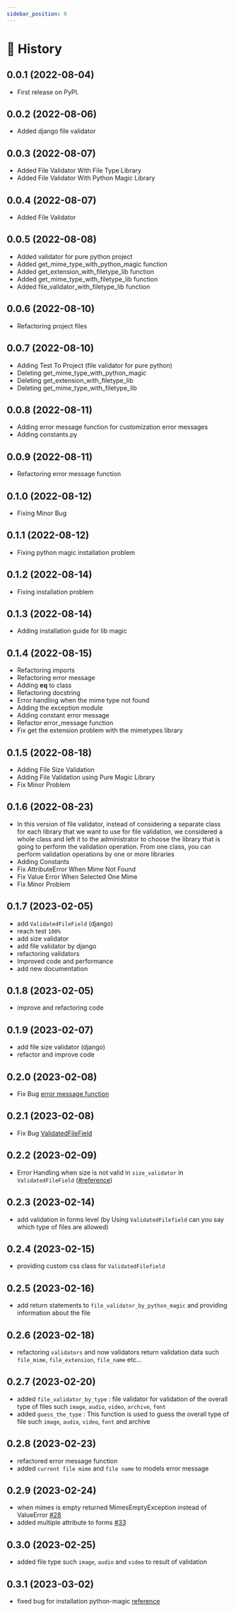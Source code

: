 ```yaml
---
sidebar_position: 8
---
```


# 📄 History


## 0.0.1 (2022-08-04)

* First release on PyPI.

## 0.0.2 (2022-08-06)

* Added django file validator

## 0.0.3 (2022-08-07)

* Added File Validator With File Type Library
* Added File Validator With Python Magic Library

## 0.0.4 (2022-08-07)

* Added File Validator

## 0.0.5 (2022-08-08)

* Added validator for pure python project
* Added get_mime_type_with_python_magic function
* Added get_extension_with_filetype_lib function
* Added get_mime_type_with_filetype_lib function
* Added file_validator_with_filetype_lib function

## 0.0.6 (2022-08-10)

* Refactoring project files

## 0.0.7 (2022-08-10)

* Adding Test To Project (file validator for pure python)
* Deleting get_mime_type_with_python_magic
* Deleting get_extension_with_filetype_lib
* Deleting get_mime_type_with_filetype_lib

## 0.0.8 (2022-08-11)

* Adding error message function for customization error messages
* Adding constants.py

## 0.0.9 (2022-08-11)

* Refactoring error message function

## 0.1.0 (2022-08-12)

* Fixing Minor Bug

## 0.1.1 (2022-08-12)

* Fixing python magic installation problem

## 0.1.2 (2022-08-14)

* Fixing installation problem

## 0.1.3 (2022-08-14)

* Adding installation guide for lib magic

## 0.1.4 (2022-08-15)

* Refactoring imports
* Refactoring error message
* Adding __eq__ to class
* Refactoring docstring
* Error handling when the mime type not found
* Adding the exception module
* Adding constant error message
* Refactor error_message function
* Fix get the extension problem with the mimetypes library

## 0.1.5 (2022-08-18)

* Adding File Size Validation
* Adding File Validation using Pure Magic Library
* Fix Minor Problem

## 0.1.6 (2022-08-23)

* In this version of file validator, instead of considering a separate class for each library that we want to use for file validation, we considered a whole class and left it to the administrator to choose the library that is going to perform the validation operation. From one class, you can perform validation operations by one or more libraries
* Adding Constants
* Fix AttributeError When Mime Not Found
* Fix Value Error When Selected One Mime
* Fix Minor Problem


0.1.7 (2023-02-05)
------------------
* add `ValidatedFileField` (django)
* reach test `100%`
* add size validator
* add file validator by django
* refactoring validators
* Improved code and performance
* add new documentation

0.1.8 (2023-02-05)
------------------
* improve and refactoring code

0.1.9 (2023-02-07)
------------------
* add file size validator (django)
* refactor and improve code

0.2.0 (2023-02-08)
------------------
* Fix Bug [error message function](https://github.com/file-validator/file-validator/commit/6a351bef661f3ffeabd1787574e0421f8035cda0)


0.2.1 (2023-02-08)
------------------
* Fix Bug [ValidatedFileField](https://github.com/file-validator/file-validator/commit/94b263d03034e8e8053bdac310a371d30be10a1b)

0.2.2 (2023-02-09)
------------------
* Error Handling when size is not valid in `size_validator` in `ValidatedFileField` ([#reference](https://github.com/file-validator/file-validator/commit/b4f1ce35140f9a91393f37d33588bd0ead32710d))

0.2.3 (2023-02-14)
------------------
* add validation in forms level (by Using `ValidatedFilefield` can you say which type of files are allowed)

0.2.4 (2023-02-15)
------------------
* providing custom css class for `ValidatedFilefield`

0.2.5 (2023-02-16)
------------------
* add return statements to `file_validator_by_python_magic` and providing information about the file

0.2.6 (2023-02-18)
------------------
* refactoring `validators` and now validators return validation data such `file_mime`, `file_extension`, `file_name` etc…

0.2.7 (2023-02-20)
------------------
* added `file_validator_by_type` : file validator for validation of the overall type of files such `image`, `audio`, `video`, `archive`, `font`
* added `guess_the_type` : This function is used to guess the overall type of file such `image`, `audio`, `video`, `font` and archive

0.2.8 (2023-02-23)
------------------
* refactored error message function
* added `current file mime` and `file name` to models error message


0.2.9 (2023-02-24)
------------------
* when mimes is empty returned MimesEmptyException instead of ValueError [#28](https://github.com/file-validator/file-validator/pull/28)
* added multiple attribute to forms [#33](https://github.com/file-validator/file-validator/pull/33)


0.3.0 (2023-02-25)
------------------
*  added file type such `image`, `audio` and `video` to result of validation

0.3.1 (2023-03-02)
------------------
*  fixed bug for installation python-magic [reference](https://github.com/file-validator/file-validator/commit/b9a814f0ac93d0da14e8c86720efb65bf5b64b10)

